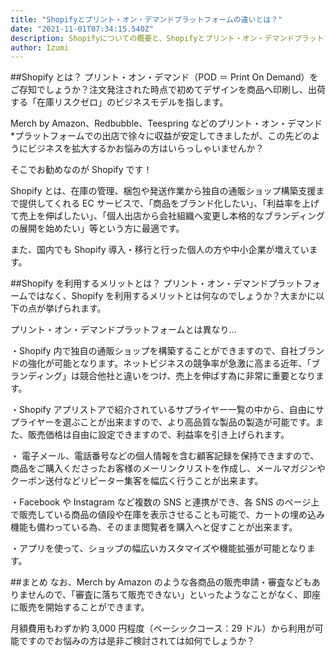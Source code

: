 ```yaml
---
title: "Shopifyとプリント・オン・デマンドプラットフォームの違いとは？"
date: "2021-11-01T07:34:15.540Z"
description: Shopifyについての概要と、Shopifyとプリント・オン・デマンドプラットフォームの違いについて
author: Izumi
---
```


##Shopify とは？
プリント・オン・デマンド（POD ＝ Print On Demand）をご存知でしょうか？注文発注された時点で初めてデザインを商品へ印刷し、出荷する「在庫リスクゼロ」のビジネスモデルを指します。

Merch by Amazon、Redbubble、Teespring などのプリント・オン・デマンド\*プラットフォームでの出店で徐々に収益が安定してきましたが、この先どのようにビジネスを拡大するかお悩みの方はいらっしゃいませんか？

そこでお勧めなのが Shopify です！

Shopify とは、在庫の管理、梱包や発送作業から独自の通販ショップ構築支援まで提供してくれる EC サービスで、「商品をブランド化したい」、「利益率を上げて売上を伸ばしたい」、「個人出店から会社組織へ変更し本格的なブランディングの展開を始めたい」等という方に最適です。

また、国内でも Shopify 導入・移行と行った個人の方や中小企業が増えています。

##Shopify を利用するメリットとは？
プリント・オン・デマンドプラットフォームではなく、Shopify を利用するメリットとは何なのでしょうか？大まかに以下の点が挙げられます。

プリント・オン・デマンドプラットフォームとは異なり...

・Shopify 内で独自の通販ショップを構築することができますので、自社ブランドの強化が可能となります。ネットビジネスの競争率が急激に高まる近年、「ブランディング」は競合他社と違いをつけ、売上を伸ばす為に非常に重要となります。

・Shopify アプリストアで紹介されているサプライヤー一覧の中から、自由にサプライヤーを選ぶことが出来ますので、より高品質な製品の製造が可能です。また、販売価格は自由に設定できますので、利益率を引き上げられます。

・ 電子メール、電話番号などの個人情報を含む顧客記録を保持できますので、商品をご購入くださったお客様のメーリンクリストを作成し、メールマガジンやクーポン送付などリピーター集客を幅広く行うことが出来ます。

・Facebook や Instagram など複数の SNS と連携ができ、各 SNS のページ上で販売している商品の値段や在庫を表示させることも可能で、カートの埋め込み機能も備わっている為、そのまま閲覧者を購入へと促すことが出来ます。

・アプリを使って、ショップの幅広いカスタマイズや機能拡張が可能となります。

##まとめ
なお、Merch by Amazon のような各商品の販売申請・審査などもありませんので、「審査に落ちて販売できない」といったようなことがなく、即座に販売を開始することができます。

月額費用もわずか約 3,000 円程度（ベーシックコース：29 ドル）から利用が可能ですのでお悩みの方は是非ご検討されては如何でしょうか？
